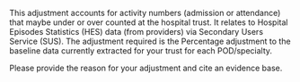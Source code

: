 This adjustment accounts for activity numbers (admission or attendance) that maybe under or over counted at the hospital trust. It relates to Hospital Episodes Statistics (HES) data (from providers) via Secondary Users Service (SUS). The adjustment required is the Percentage adjustment to the baseline data currently extracted for your trust for each POD/specialty.

Please provide the reason for your adjustment and cite an evidence base.
